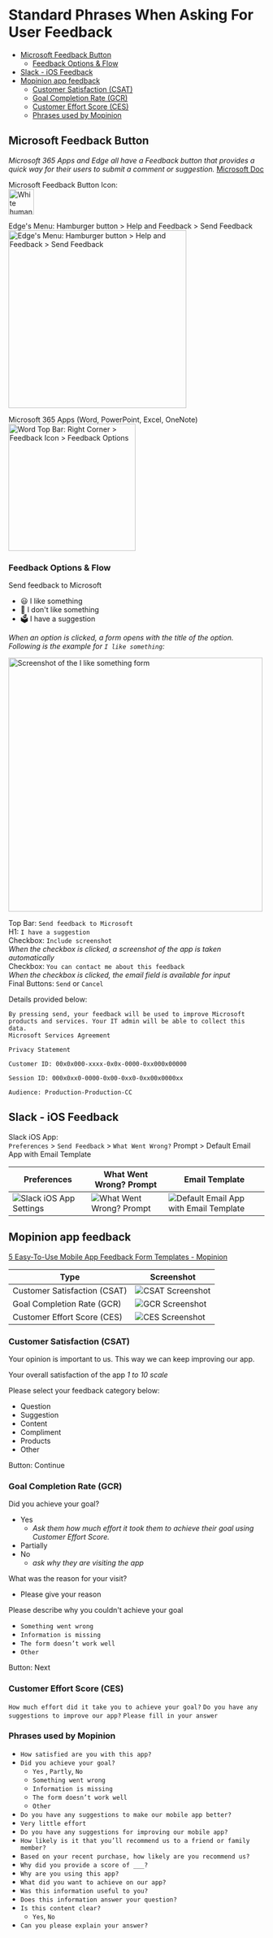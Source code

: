 # Standard Phrases When Asking For User Feedback <!-- omit in toc -->

  - [Microsoft Feedback Button](#microsoft-feedback-button)
    - [Feedback Options & Flow](#feedback-options--flow)
  - [Slack - iOS Feedback](#slack---ios-feedback)
  - [Mopinion app feedback](#mopinion-app-feedback)
    - [Customer Satisfaction (CSAT)](#customer-satisfaction-csat)
    - [Goal Completion Rate (GCR)](#goal-completion-rate-gcr)
    - [Customer Effort Score (CES)](#customer-effort-score-ces)
    - [Phrases used by Mopinion](#phrases-used-by-mopinion)

## Microsoft Feedback Button

*Microsoft 365 Apps and Edge all have a Feedback button that provides a quick way for their users to submit a comment or suggestion.* [Microsoft Doc](https://support.microsoft.com/en-us/office/how-do-i-give-feedback-on-microsoft-office-2b102d44-b43f-4dd2-9ff4-23cf144cfb11)  

Microsoft Feedback Button Icon:  
<img src="./img/Microsoft_04.png" alt="White human with white speech bubble, blue background" width="50"/>  

Edge's Menu: Hamburger button > Help and Feedback > Send Feedback  
<img src="./img/Microsoft_01.png" alt="Edge's Menu: Hamburger button > Help and Feedback > Send Feedback" width="350"/>  

Microsoft 365 Apps (Word, PowerPoint, Excel, OneNote)  
<img src="./img/Microsoft_02.png" alt="Word Top Bar: Right Corner > Feedback Icon > Feedback Options" width="250"/>  

### Feedback Options & Flow

Send feedback to Microsoft
  - 😃 I like something
  - 🙁 I don't like something
  - 🗳️ I have a suggestion

*When an option is clicked, a form opens with the title of the option. Following is the example for `I like something`:*

<img src="./img/Microsoft_03.png" alt="Screenshot of the I like something form" width="500"/>

Top Bar: `Send feedback to Microsoft`  
H1: `I have a suggestion`  
Checkbox: `Include screenshot`  
*When the checkbox is clicked, a screenshot of the app is taken automatically*  
Checkbox: `You can contact me about this feedback`  
*When the checkbox is clicked, the email field is available for input*  
Final Buttons: `Send` or `Cancel`

Details provided below:

```text
By pressing send, your feedback will be used to improve Microsoft
products and services. Your IT admin will be able to collect this data.
Microsoft Services Agreement

Privacy Statement

Customer ID: 00x0x000-xxxx-0x0x-0000-0xx000x00000

Session ID: 000x0xx0-0000-0x00-0xx0-0xx00x0000xx

Audience: Production-Production-CC
```

## Slack - iOS Feedback

Slack iOS App:  
`Preferences` > `Send Feedback` > `What Went Wrong?` Prompt > Default Email App with Email Template

| Preferences                                   | What Went Wrong? Prompt                        | Email Template                                               |
| --------------------------------------------- | ---------------------------------------------- | ------------------------------------------------------------ |
| ![Slack iOS App Settings](./img/Slack_01.png) | ![What Went Wrong? Prompt](./img/Slack_02.png) | ![Default Email App with Email Template](./img/Slack_03.png) |

## Mopinion app feedback

[5 Easy-To-Use Mobile App Feedback Form Templates - Mopinion](https://mopinion.com/easy-to-use-mobile-app-feedback-form-templates/)

| Type                         | Screenshot                                                                          |
| ---------------------------- | ----------------------------------------------------------------------------------- |
| Customer Satisfaction (CSAT) | ![CSAT Screenshot](https://mopinion.com/wp-content/uploads/2018/05/CSAT-FINAL2.png) |
| Goal Completion Rate (GCR)   | ![GCR Screenshot](https://mopinion.com/wp-content/uploads/2018/05/GCR-FINAL.png)    |
| Customer Effort Score (CES)  | ![CES Screenshot](https://mopinion.com/wp-content/uploads/2018/05/CES-FINAL1.png)   |

### Customer Satisfaction (CSAT)
Your opinion is important to us. This way we can keep improving our app.

Your overall satisfaction of the app
*1 to 10 scale*

Please select your feedback category below:
  - Question
  - Suggestion
  - Content
  - Compliment
  - Products
  - Other

Button: Continue

### Goal Completion Rate (GCR)
Did you achieve your goal?
  - Yes
    - *Ask them how much effort it took them to achieve their goal using Customer Effort Score.*
  - Partially
  - No
    - *ask why they are visiting the app*

What was the reason for your visit?
  - Please give your reason

Please describe why you couldn't achieve
your goal
  - `Something went wrong`
  - `Information is missing`
  - `The form doesn’t work well`
  - `Other`

Button: Next

### Customer Effort Score (CES)
`How much effort did it take you to achieve your goal?`
`Do you have any suggestions to improve our app?`
`Please fill in your answer`

### Phrases used by Mopinion

  - `How satisfied are you with this app?`
  - `Did you achieve your goal?`
    - `Yes` , `Partly`, `No`
    - `Something went wrong`
    - `Information is missing`
    - `The form doesn’t work well`
    - `Other`
  - `Do you have any suggestions to make our mobile app better?`
  - `Very little effort`
  - `Do you have any suggestions for improving our mobile app?`
  - `How likely is it that you’ll recommend us to a friend or family member?`
  - `Based on your recent purchase, how likely are you recommend us?`
  - `Why did you provide a score of ___?`
  - `Why are you using this app?`
  - `What did you want to achieve on our app?`
  - `Was this information useful to you?`
  - `Does this information answer your question?`
  - `Is this content clear?`
    - `Yes`, `No`
  - `Can you please explain your answer?`
